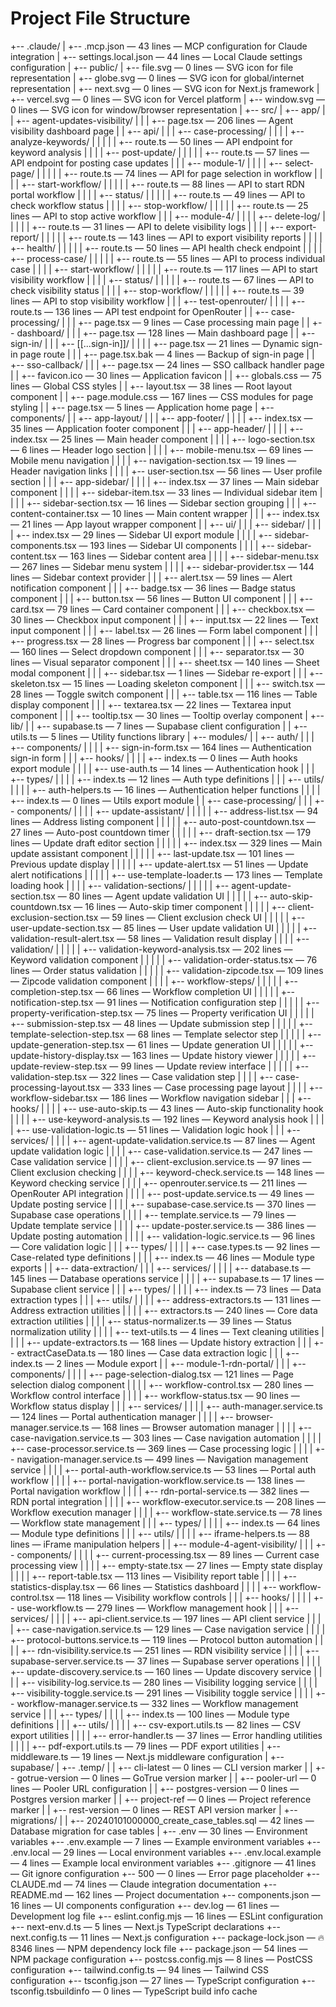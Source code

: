 # Project File Structure

+-- .claude/
|   +-- .mcp.json — 43 lines — MCP configuration for Claude integration
|   +-- settings.local.json — 44 lines — Local Claude settings configuration
|
+-- public/
|   +-- file.svg — 0 lines — SVG icon for file representation
|   +-- globe.svg — 0 lines — SVG icon for global/internet representation
|   +-- next.svg — 0 lines — SVG icon for Next.js framework
|   +-- vercel.svg — 0 lines — SVG icon for Vercel platform
|   +-- window.svg — 0 lines — SVG icon for window/browser representation
|
+-- src/
|   +-- app/
|   |   +-- agent-updates-visibility/
|   |   |   +-- page.tsx — 206 lines — Agent visibility dashboard page
|   |   +-- api/
|   |   |   +-- case-processing/
|   |   |   |   +-- analyze-keywords/
|   |   |   |   |   +-- route.ts — 50 lines — API endpoint for keyword analysis
|   |   |   |   +-- post-update/
|   |   |   |   |   +-- route.ts — 57 lines — API endpoint for posting case updates
|   |   |   +-- module-1/
|   |   |   |   +-- select-page/
|   |   |   |   |   +-- route.ts — 74 lines — API for page selection in workflow
|   |   |   |   +-- start-workflow/
|   |   |   |   |   +-- route.ts — 88 lines — API to start RDN portal workflow
|   |   |   |   +-- status/
|   |   |   |   |   +-- route.ts — 49 lines — API to check workflow status
|   |   |   |   +-- stop-workflow/
|   |   |   |   |   +-- route.ts — 25 lines — API to stop active workflow
|   |   |   +-- module-4/
|   |   |   |   +-- delete-log/
|   |   |   |   |   +-- route.ts — 31 lines — API to delete visibility logs
|   |   |   |   +-- export-report/
|   |   |   |   |   +-- route.ts — 143 lines — API to export visibility reports
|   |   |   |   +-- health/
|   |   |   |   |   +-- route.ts — 50 lines — API health check endpoint
|   |   |   |   +-- process-case/
|   |   |   |   |   +-- route.ts — 55 lines — API to process individual case
|   |   |   |   +-- start-workflow/
|   |   |   |   |   +-- route.ts — 117 lines — API to start visibility workflow
|   |   |   |   +-- status/
|   |   |   |   |   +-- route.ts — 67 lines — API to check visibility status
|   |   |   |   +-- stop-workflow/
|   |   |   |   |   +-- route.ts — 39 lines — API to stop visibility workflow
|   |   |   +-- test-openrouter/
|   |   |   |   +-- route.ts — 136 lines — API test endpoint for OpenRouter
|   |   +-- case-processing/
|   |   |   +-- page.tsx — 9 lines — Case processing main page
|   |   +-- dashboard/
|   |   |   +-- page.tsx — 128 lines — Main dashboard page
|   |   +-- sign-in/
|   |   |   +-- [[...sign-in]]/
|   |   |   |   +-- page.tsx — 21 lines — Dynamic sign-in page route
|   |   |   +-- page.tsx.bak — 4 lines — Backup of sign-in page
|   |   +-- sso-callback/
|   |   |   +-- page.tsx — 24 lines — SSO callback handler page
|   |   +-- favicon.ico — 30 lines — Application favicon
|   |   +-- globals.css — 75 lines — Global CSS styles
|   |   +-- layout.tsx — 38 lines — Root layout component
|   |   +-- page.module.css — 167 lines — CSS modules for page styling
|   |   +-- page.tsx — 5 lines — Application home page
|   +-- components/
|   |   +-- app-layout/
|   |   |   +-- app-footer/
|   |   |   |   +-- index.tsx — 35 lines — Application footer component
|   |   |   +-- app-header/
|   |   |   |   +-- index.tsx — 25 lines — Main header component
|   |   |   |   +-- logo-section.tsx — 6 lines — Header logo section
|   |   |   |   +-- mobile-menu.tsx — 69 lines — Mobile menu navigation
|   |   |   |   +-- navigation-section.tsx — 19 lines — Header navigation links
|   |   |   |   +-- user-section.tsx — 56 lines — User profile section
|   |   |   +-- app-sidebar/
|   |   |   |   +-- index.tsx — 37 lines — Main sidebar component
|   |   |   |   +-- sidebar-item.tsx — 33 lines — Individual sidebar item
|   |   |   |   +-- sidebar-section.tsx — 16 lines — Sidebar section grouping
|   |   |   +-- content-container.tsx — 10 lines — Main content wrapper
|   |   |   +-- index.tsx — 21 lines — App layout wrapper component
|   |   +-- ui/
|   |   |   +-- sidebar/
|   |   |   |   +-- index.tsx — 29 lines — Sidebar UI export module
|   |   |   |   +-- sidebar-components.tsx — 193 lines — Sidebar UI components
|   |   |   |   +-- sidebar-content.tsx — 163 lines — Sidebar content area
|   |   |   |   +-- sidebar-menu.tsx — 267 lines — Sidebar menu system
|   |   |   |   +-- sidebar-provider.tsx — 144 lines — Sidebar context provider
|   |   |   +-- alert.tsx — 59 lines — Alert notification component
|   |   |   +-- badge.tsx — 36 lines — Badge status component
|   |   |   +-- button.tsx — 56 lines — Button UI component
|   |   |   +-- card.tsx — 79 lines — Card container component
|   |   |   +-- checkbox.tsx — 30 lines — Checkbox input component
|   |   |   +-- input.tsx — 22 lines — Text input component
|   |   |   +-- label.tsx — 26 lines — Form label component
|   |   |   +-- progress.tsx — 28 lines — Progress bar component
|   |   |   +-- select.tsx — 160 lines — Select dropdown component
|   |   |   +-- separator.tsx — 30 lines — Visual separator component
|   |   |   +-- sheet.tsx — 140 lines — Sheet modal component
|   |   |   +-- sidebar.tsx — 1 lines — Sidebar re-export
|   |   |   +-- skeleton.tsx — 15 lines — Loading skeleton component
|   |   |   +-- switch.tsx — 28 lines — Toggle switch component
|   |   |   +-- table.tsx — 116 lines — Table display component
|   |   |   +-- textarea.tsx — 22 lines — Textarea input component
|   |   |   +-- tooltip.tsx — 30 lines — Tooltip overlay component
|   +-- lib/
|   |   +-- supabase.ts — 7 lines — Supabase client configuration
|   |   +-- utils.ts — 5 lines — Utility functions library
|   +-- modules/
|   |   +-- auth/
|   |   |   +-- components/
|   |   |   |   +-- sign-in-form.tsx — 164 lines — Authentication sign-in form
|   |   |   +-- hooks/
|   |   |   |   +-- index.ts — 0 lines — Auth hooks export module
|   |   |   |   +-- use-auth.ts — 14 lines — Authentication hook
|   |   |   +-- types/
|   |   |   |   +-- index.ts — 12 lines — Auth type definitions
|   |   |   +-- utils/
|   |   |   |   +-- auth-helpers.ts — 16 lines — Authentication helper functions
|   |   |   |   +-- index.ts — 0 lines — Utils export module
|   |   +-- case-processing/
|   |   |   +-- components/
|   |   |   |   +-- update-assistant/
|   |   |   |   |   +-- address-list.tsx — 94 lines — Address listing component
|   |   |   |   |   +-- auto-post-countdown.tsx — 27 lines — Auto-post countdown timer
|   |   |   |   |   +-- draft-section.tsx — 179 lines — Update draft editor section
|   |   |   |   |   +-- index.tsx — 329 lines — Main update assistant component
|   |   |   |   |   +-- last-update.tsx — 101 lines — Previous update display
|   |   |   |   |   +-- update-alert.tsx — 51 lines — Update alert notifications
|   |   |   |   |   +-- use-template-loader.ts — 173 lines — Template loading hook
|   |   |   |   +-- validation-sections/
|   |   |   |   |   +-- agent-update-section.tsx — 80 lines — Agent update validation UI
|   |   |   |   |   +-- auto-skip-countdown.tsx — 16 lines — Auto-skip timer component
|   |   |   |   |   +-- client-exclusion-section.tsx — 59 lines — Client exclusion check UI
|   |   |   |   |   +-- user-update-section.tsx — 85 lines — User update validation UI
|   |   |   |   |   +-- validation-result-alert.tsx — 58 lines — Validation result display
|   |   |   |   +-- validation/
|   |   |   |   |   +-- validation-keyword-analysis.tsx — 202 lines — Keyword validation component
|   |   |   |   |   +-- validation-order-status.tsx — 76 lines — Order status validation
|   |   |   |   |   +-- validation-zipcode.tsx — 109 lines — Zipcode validation component
|   |   |   |   +-- workflow-steps/
|   |   |   |   |   +-- completion-step.tsx — 66 lines — Workflow completion UI
|   |   |   |   |   +-- notification-step.tsx — 91 lines — Notification configuration step
|   |   |   |   |   +-- property-verification-step.tsx — 75 lines — Property verification UI
|   |   |   |   |   +-- submission-step.tsx — 48 lines — Update submission step
|   |   |   |   |   +-- template-selection-step.tsx — 68 lines — Template selector step
|   |   |   |   |   +-- update-generation-step.tsx — 61 lines — Update generation UI
|   |   |   |   |   +-- update-history-display.tsx — 163 lines — Update history viewer
|   |   |   |   |   +-- update-review-step.tsx — 99 lines — Update review interface
|   |   |   |   |   +-- validation-step.tsx — 322 lines — Case validation step
|   |   |   |   +-- case-processing-layout.tsx — 333 lines — Case processing page layout
|   |   |   |   +-- workflow-sidebar.tsx — 186 lines — Workflow navigation sidebar
|   |   |   +-- hooks/
|   |   |   |   +-- use-auto-skip.ts — 43 lines — Auto-skip functionality hook
|   |   |   |   +-- use-keyword-analysis.ts — 192 lines — Keyword analysis hook
|   |   |   |   +-- use-validation-logic.ts — 51 lines — Validation logic hook
|   |   |   +-- services/
|   |   |   |   +-- agent-update-validation.service.ts — 87 lines — Agent update validation logic
|   |   |   |   +-- case-validation.service.ts — 247 lines — Case validation service
|   |   |   |   +-- client-exclusion.service.ts — 97 lines — Client exclusion checking
|   |   |   |   +-- keyword-check.service.ts — 148 lines — Keyword checking service
|   |   |   |   +-- openrouter.service.ts — 211 lines — OpenRouter API integration
|   |   |   |   +-- post-update.service.ts — 49 lines — Update posting service
|   |   |   |   +-- supabase-case.service.ts — 370 lines — Supabase case operations
|   |   |   |   +-- template.service.ts — 79 lines — Update template service
|   |   |   |   +-- update-poster.service.ts — 386 lines — Update posting automation
|   |   |   |   +-- validation-logic.service.ts — 96 lines — Core validation logic
|   |   |   +-- types/
|   |   |   |   +-- case.types.ts — 92 lines — Case-related type definitions
|   |   |   |   +-- index.ts — 46 lines — Module type exports
|   |   +-- data-extraction/
|   |   |   +-- services/
|   |   |   |   +-- database.ts — 145 lines — Database operations service
|   |   |   |   +-- supabase.ts — 17 lines — Supabase client service
|   |   |   +-- types/
|   |   |   |   +-- index.ts — 73 lines — Data extraction types
|   |   |   +-- utils/
|   |   |   |   +-- address-extractors.ts — 131 lines — Address extraction utilities
|   |   |   |   +-- extractors.ts — 240 lines — Core data extraction utilities
|   |   |   |   +-- status-normalizer.ts — 39 lines — Status normalization utility
|   |   |   |   +-- text-utils.ts — 4 lines — Text cleaning utilities
|   |   |   |   +-- update-extractors.ts — 168 lines — Update history extraction
|   |   |   +-- extractCaseData.ts — 180 lines — Case data extraction logic
|   |   |   +-- index.ts — 2 lines — Module export
|   |   +-- module-1-rdn-portal/
|   |   |   +-- components/
|   |   |   |   +-- page-selection-dialog.tsx — 121 lines — Page selection dialog component
|   |   |   |   +-- workflow-control.tsx — 280 lines — Workflow control interface
|   |   |   |   +-- workflow-status.tsx — 90 lines — Workflow status display
|   |   |   +-- services/
|   |   |   |   +-- auth-manager.service.ts — 124 lines — Portal authentication manager
|   |   |   |   +-- browser-manager.service.ts — 168 lines — Browser automation manager
|   |   |   |   +-- case-navigation.service.ts — 303 lines — Case navigation automation
|   |   |   |   +-- case-processor.service.ts — 369 lines — Case processing logic
|   |   |   |   +-- navigation-manager.service.ts — 499 lines — Navigation management service
|   |   |   |   +-- portal-auth-workflow.service.ts — 53 lines — Portal auth workflow
|   |   |   |   +-- portal-navigation-workflow.service.ts — 138 lines — Portal navigation workflow
|   |   |   |   +-- rdn-portal-service.ts — 382 lines — RDN portal integration
|   |   |   |   +-- workflow-executor.service.ts — 208 lines — Workflow execution manager
|   |   |   |   +-- workflow-state.service.ts — 78 lines — Workflow state management
|   |   |   +-- types/
|   |   |   |   +-- index.ts — 64 lines — Module type definitions
|   |   |   +-- utils/
|   |   |   |   +-- iframe-helpers.ts — 88 lines — iFrame manipulation helpers
|   |   +-- module-4-agent-visibility/
|   |   |   +-- components/
|   |   |   |   +-- current-processing.tsx — 89 lines — Current case processing view
|   |   |   |   +-- empty-state.tsx — 27 lines — Empty state display
|   |   |   |   +-- report-table.tsx — 113 lines — Visibility report table
|   |   |   |   +-- statistics-display.tsx — 66 lines — Statistics dashboard
|   |   |   |   +-- workflow-control.tsx — 118 lines — Visibility workflow controls
|   |   |   +-- hooks/
|   |   |   |   +-- use-workflow.ts — 279 lines — Workflow management hook
|   |   |   +-- services/
|   |   |   |   +-- api-client.service.ts — 197 lines — API client service
|   |   |   |   +-- case-navigation.service.ts — 129 lines — Case navigation service
|   |   |   |   +-- protocol-buttons.service.ts — 119 lines — Protocol button automation
|   |   |   |   +-- rdn-visibility.service.ts — 251 lines — RDN visibility service
|   |   |   |   +-- supabase-server.service.ts — 37 lines — Supabase server operations
|   |   |   |   +-- update-discovery.service.ts — 160 lines — Update discovery service
|   |   |   |   +-- visibility-log.service.ts — 280 lines — Visibility logging service
|   |   |   |   +-- visibility-toggle.service.ts — 291 lines — Visibility toggle service
|   |   |   |   +-- workflow-manager.service.ts — 332 lines — Workflow management service
|   |   |   +-- types/
|   |   |   |   +-- index.ts — 100 lines — Module type definitions
|   |   |   +-- utils/
|   |   |   |   +-- csv-export.utils.ts — 82 lines — CSV export utilities
|   |   |   |   +-- error-handler.ts — 37 lines — Error handling utilities
|   |   |   |   +-- pdf-export.utils.ts — 79 lines — PDF export utilities
|   +-- middleware.ts — 19 lines — Next.js middleware configuration
|
+-- supabase/
|   +-- .temp/
|   |   +-- cli-latest — 0 lines — CLI version marker
|   |   +-- gotrue-version — 0 lines — GoTrue version marker
|   |   +-- pooler-url — 0 lines — Pooler URL configuration
|   |   +-- postgres-version — 0 lines — Postgres version marker
|   |   +-- project-ref — 0 lines — Project reference marker
|   |   +-- rest-version — 0 lines — REST API version marker
|   +-- migrations/
|   |   +-- 20240101000000_create_case_tables.sql — 42 lines — Database migration for case tables
|
+-- .env — 30 lines — Environment variables
+-- .env.example — 7 lines — Example environment variables
+-- .env.local — 29 lines — Local environment variables
+-- .env.local.example — 4 lines — Example local environment variables
+-- .gitignore — 41 lines — Git ignore configuration
+-- 500 — 0 lines — Error page placeholder
+-- CLAUDE.md — 74 lines — Claude integration documentation
+-- README.md — 162 lines — Project documentation
+-- components.json — 16 lines — UI components configuration
+-- dev.log — 61 lines — Development log file
+-- eslint.config.mjs — 16 lines — ESLint configuration
+-- next-env.d.ts — 5 lines — Next.js TypeScript declarations
+-- next.config.ts — 11 lines — Next.js configuration
+-- package-lock.json — 🔥 8346 lines — NPM dependency lock file
+-- package.json — 54 lines — NPM package configuration
+-- postcss.config.mjs — 8 lines — PostCSS configuration
+-- tailwind.config.ts — 94 lines — Tailwind CSS configuration
+-- tsconfig.json — 27 lines — TypeScript configuration
+-- tsconfig.tsbuildinfo — 0 lines — TypeScript build info cache